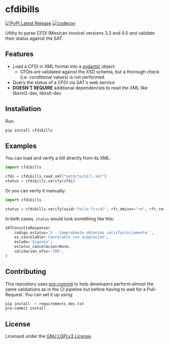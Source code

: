 # cfdibills
[![PyPI Latest Release](https://img.shields.io/pypi/v/cfdibills.svg)](https://pypi.org/project/cfdibills/)
[![codecov](https://codecov.io/gh/peguerosdc/cfdibills/branch/main/graph/badge.svg?token=IE6CNFJJMQ)](https://codecov.io/gh/peguerosdc/cfdibills)

Utility to parse CFDI (Mexican invoice) versions 3.3 and 4.0 and validate their status against the SAT.

## Features

* Load a CFDI in XML format into a [pydantic](https://github.com/samuelcolvin/pydantic) object
  * CFDIs are validated against the XSD schema, but a thorough check (i.e. conditional values) is not performed.
* Query the status of a CFDI via SAT's web service
* **DOESN'T REQUIRE** additional dependencies to read the XML like libxml2-dev, libxslt-dev


## Installation

Run:

```sh
pip install cfdibills
```

## Examples

You can load and verify a bill directly from its XML:

````python
import cfdibills

cfdi = cfdibills.read_xml("path/to/bill.xml")
status = cfdibills.verify(cfdi)
````

Or you can verify it manually:

````python
import cfdibills

status = cfdibills.verify(uuid="folio fiscal", rfc_emisor="re", rfc_receptor="rr", total_facturado=150.00)
````

In both cases, `status`  would look something like this:

````python
SATConsultaResponse(
    codigo_estatus='S - Comprobante obtenido satisfactoriamente.',
    es_cancelable='Cancelable con aceptación',
    estado='Vigente',
    estatus_cancelacion=None,
    validacion_efos='200',
)
````


## Contributing

This repository uses [pre-commit](https://pre-commit.com/) to help developers perform almost the same validations as in
the CI pipeline but before having to wait for a Pull-Request. You can set it up using:

```sh
pip install -r requirements_dev.txt
pre-commit install
```

## License

Licensed under the [GNU LGPLv3 License](https://github.com/peguerosdc/cfdibilly/blob/master/LICENSE).
